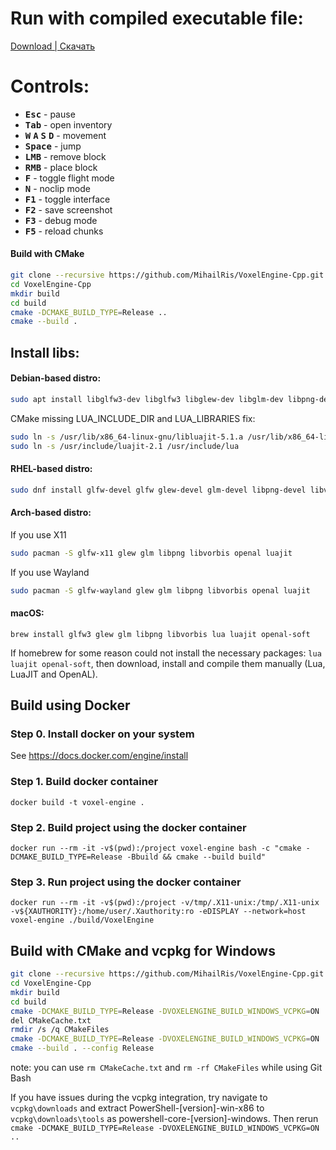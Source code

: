 # Run with compiled executable file:

[Download | Скачать](https://github.com/MihailRis/VoxelEngine-Cpp/releases/latest)


# Controls:
- <kbd>**Esc**</kbd> - pause
- <kbd>**Tab**</kbd> - open inventory
- <kbd>**W**</kbd> <kbd>**A**</kbd> <kbd>**S**</kbd> <kbd>**D**</kbd> - movement
- <kbd>**Space**</kbd> - jump
- <kbd>**LMB**</kbd> - remove block
- <kbd>**RMB**</kbd> - place block
- <kbd>**F**</kbd> - toggle flight mode
- <kbd>**N**</kbd> - noclip mode
- <kbd>**F1**</kbd> - toggle interface
- <kbd>**F2**</kbd> - save screenshot
- <kbd>**F3**</kbd> - debug mode
- <kbd>**F5**</kbd> - reload chunks

#### Build with CMake
```sh
git clone --recursive https://github.com/MihailRis/VoxelEngine-Cpp.git
cd VoxelEngine-Cpp
mkdir build
cd build
cmake -DCMAKE_BUILD_TYPE=Release ..
cmake --build .
```

## Install libs:

#### Debian-based distro:
```sh
sudo apt install libglfw3-dev libglfw3 libglew-dev libglm-dev libpng-dev libopenal-dev libluajit-5.1-dev libvorbis-dev
```

CMake missing LUA_INCLUDE_DIR and LUA_LIBRARIES fix:
```sh
sudo ln -s /usr/lib/x86_64-linux-gnu/libluajit-5.1.a /usr/lib/x86_64-linux-gnu/liblua5.1.a
sudo ln -s /usr/include/luajit-2.1 /usr/include/lua
```

#### RHEL-based distro:
```sh
sudo dnf install glfw-devel glfw glew-devel glm-devel libpng-devel libvorbis-devel openal-devel luajit-devel
```

#### Arch-based distro:
If you use X11
```sh
sudo pacman -S glfw-x11 glew glm libpng libvorbis openal luajit
```

If you use Wayland
```sh
sudo pacman -S glfw-wayland glew glm libpng libvorbis openal luajit
```

#### macOS:

```
brew install glfw3 glew glm libpng libvorbis lua luajit openal-soft
```

If homebrew for some reason could not install the necessary packages: ```lua luajit openal-soft```, then download, install and compile them manually (Lua, LuaJIT and OpenAL).

## Build using Docker

### Step 0. Install docker on your system

See https://docs.docker.com/engine/install

### Step 1. Build docker container

```
docker build -t voxel-engine .
```

### Step 2. Build project using the docker container

```
docker run --rm -it -v$(pwd):/project voxel-engine bash -c "cmake -DCMAKE_BUILD_TYPE=Release -Bbuild && cmake --build build"
```

### Step 3. Run project using the docker container

```
docker run --rm -it -v$(pwd):/project -v/tmp/.X11-unix:/tmp/.X11-unix -v${XAUTHORITY}:/home/user/.Xauthority:ro -eDISPLAY --network=host voxel-engine ./build/VoxelEngine
```

## Build with CMake and vcpkg for Windows

```sh
git clone --recursive https://github.com/MihailRis/VoxelEngine-Cpp.git
cd VoxelEngine-Cpp
mkdir build
cd build
cmake -DCMAKE_BUILD_TYPE=Release -DVOXELENGINE_BUILD_WINDOWS_VCPKG=ON ..
del CMakeCache.txt
rmdir /s /q CMakeFiles
cmake -DCMAKE_BUILD_TYPE=Release -DVOXELENGINE_BUILD_WINDOWS_VCPKG=ON ..
cmake --build . --config Release
```
note: you can use ```rm CMakeCache.txt``` and ```rm -rf CMakeFiles``` while using Git Bash

If you have issues during the vcpkg integration, try navigate to ```vcpkg\downloads``` and extract PowerShell-[version]-win-x86 to ```vcpkg\downloads\tools``` as powershell-core-[version]-windows. Then rerun ```cmake -DCMAKE_BUILD_TYPE=Release -DVOXELENGINE_BUILD_WINDOWS_VCPKG=ON ..```
